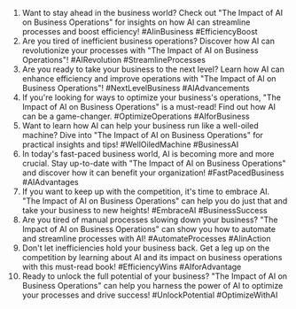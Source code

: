 1. Want to stay ahead in the business world? Check out "The Impact of AI on Business Operations" for insights on how AI can streamline processes and boost efficiency! #AIinBusiness #EfficiencyBoost
2. Are you tired of inefficient business operations? Discover how AI can revolutionize your processes with "The Impact of AI on Business Operations"! #AIRevolution #StreamlineProcesses
3. Are you ready to take your business to the next level? Learn how AI can enhance efficiency and improve operations with "The Impact of AI on Business Operations"! #NextLevelBusiness #AIAdvancements
4. If you're looking for ways to optimize your business's operations, "The Impact of AI on Business Operations" is a must-read! Find out how AI can be a game-changer. #OptimizeOperations #AIforBusiness
5. Want to learn how AI can help your business run like a well-oiled machine? Dive into "The Impact of AI on Business Operations" for practical insights and tips! #WellOiledMachine #BusinessAI
6. In today's fast-paced business world, AI is becoming more and more crucial. Stay up-to-date with "The Impact of AI on Business Operations" and discover how it can benefit your organization! #FastPacedBusiness #AIAdvantages
7. If you want to keep up with the competition, it's time to embrace AI. "The Impact of AI on Business Operations" can help you do just that and take your business to new heights! #EmbraceAI #BusinessSuccess
8. Are you tired of manual processes slowing down your business? "The Impact of AI on Business Operations" can show you how to automate and streamline processes with AI! #AutomateProcesses #AIinAction
9. Don't let inefficiencies hold your business back. Get a leg up on the competition by learning about AI and its impact on business operations with this must-read book! #EfficiencyWins #AIforAdvantage
10. Ready to unlock the full potential of your business? "The Impact of AI on Business Operations" can help you harness the power of AI to optimize your processes and drive success! #UnlockPotential #OptimizeWithAI
